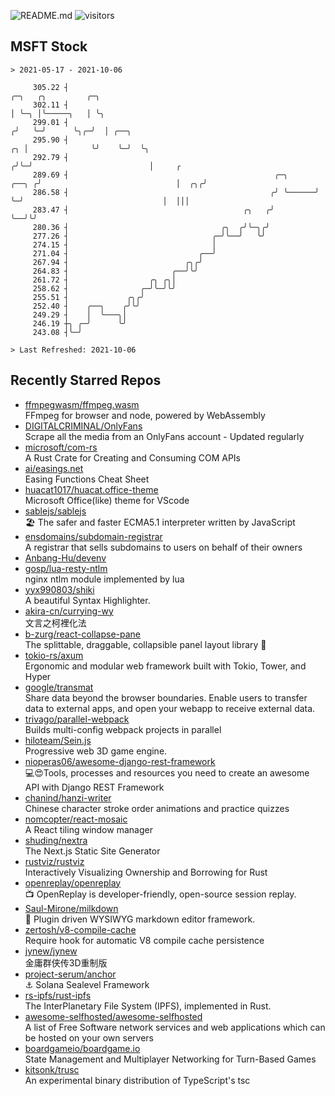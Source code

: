 ![README.md](https://github.com/Gerhut/Gerhut/workflows/README.md/badge.svg)
![visitors](https://visitors.vercel.app/Gerhut/Gerhut?token=8cf69d1f6813d272ef062726b6070c9be4ff72038cfe5a7ded7384a8da65d866)

## MSFT Stock

```
> 2021-05-17 - 2021-10-06

     305.22 ┤                                                                  ╭─╮   ╭╮         ╭─╮              
     302.11 ┤                                                                  │ ╰─╮ │╰─────╮   │ ╰╮             
     299.01 ┤                                                                 ╭╯   ╰─╯      ╰╮╭─╯  │ ╭──╮        
     295.90 ┤                                                              ╭╮ │              ╰╯    ╰─╯  ╰╮       
     292.79 ┤                                                             ╭╯╰─╯                          │     ╭ 
     289.69 ┤                                              ╭─╮      ╭──╮ ╭╯                              │  ╭╮╭╯ 
     286.58 ┤                                             ╭╯ ╰──────╯  ╰─╯                               │  │││  
     283.47 ┤                                       ╭╮   ╭╯                                              ╰──╯╰╯  
     280.36 ┤                                  ╭╮  ╭╯╰─╮╭╯                                                       
     277.26 ┤                                ╭─╯╰──╯   ╰╯                                                        
     274.15 ┤                                │                                                                   
     271.04 ┤                             ╭──╯                                                                   
     267.94 ┤                          ╭╮╭╯                                                                      
     264.83 ┤                       ╭──╯╰╯                                                                       
     261.72 ┤                  ╭╮ ╭╮│                                                                            
     258.62 ┤                ╭─╯╰─╯╰╯                                                                            
     255.51 ┤             ╭╮╭╯                                                                                   
     252.40 ┤    ╭──╮    ╭╯╰╯                                                                                    
     249.29 ┤    │  ╰───╮│                                                                                       
     246.19 ┼╮ ╭─╯      ╰╯                                                                                       
     243.08 ┤╰─╯                                                                                                 

> Last Refreshed: 2021-10-06
```

## Recently Starred Repos

- [ffmpegwasm/ffmpeg.wasm](https://github.com/ffmpegwasm/ffmpeg.wasm)  
  FFmpeg for browser and node, powered by WebAssembly
- [DIGITALCRIMINAL/OnlyFans](https://github.com/DIGITALCRIMINAL/OnlyFans)  
  Scrape all the media from an OnlyFans account - Updated regularly
- [microsoft/com-rs](https://github.com/microsoft/com-rs)  
  A Rust Crate for Creating and Consuming COM APIs
- [ai/easings.net](https://github.com/ai/easings.net)  
  Easing Functions Cheat Sheet
- [huacat1017/huacat.office-theme](https://github.com/huacat1017/huacat.office-theme)  
  Microsoft Office(like) theme for VScode
- [sablejs/sablejs](https://github.com/sablejs/sablejs)  
  🏖️ The safer and faster ECMA5.1 interpreter written by JavaScript
- [ensdomains/subdomain-registrar](https://github.com/ensdomains/subdomain-registrar)  
  A registrar that sells subdomains to users on behalf of their owners
- [Anbang-Hu/devenv](https://github.com/Anbang-Hu/devenv)  
- [gosp/lua-resty-ntlm](https://github.com/gosp/lua-resty-ntlm)  
  nginx ntlm module implemented by lua
- [yyx990803/shiki](https://github.com/yyx990803/shiki)  
  A beautiful Syntax Highlighter.
- [akira-cn/currying-wy](https://github.com/akira-cn/currying-wy)  
  文言之柯裡化法
- [b-zurg/react-collapse-pane](https://github.com/b-zurg/react-collapse-pane)  
  The splittable, draggable, collapsible panel layout library 🎉
- [tokio-rs/axum](https://github.com/tokio-rs/axum)  
  Ergonomic and modular web framework built with Tokio, Tower, and Hyper
- [google/transmat](https://github.com/google/transmat)  
  Share data beyond the browser boundaries. Enable users to transfer data to external apps, and open your webapp to receive external data.
- [trivago/parallel-webpack](https://github.com/trivago/parallel-webpack)  
  Builds multi-config webpack projects in parallel
- [hiloteam/Sein.js](https://github.com/hiloteam/Sein.js)  
  Progressive web 3D game engine.
- [nioperas06/awesome-django-rest-framework](https://github.com/nioperas06/awesome-django-rest-framework)  
   💻😍Tools, processes and resources you need to create an awesome API with Django REST Framework
- [chanind/hanzi-writer](https://github.com/chanind/hanzi-writer)  
  Chinese character stroke order animations and practice quizzes
- [nomcopter/react-mosaic](https://github.com/nomcopter/react-mosaic)  
  A React tiling window manager
- [shuding/nextra](https://github.com/shuding/nextra)  
  The Next.js Static Site Generator
- [rustviz/rustviz](https://github.com/rustviz/rustviz)  
  Interactively Visualizing Ownership and Borrowing for Rust
- [openreplay/openreplay](https://github.com/openreplay/openreplay)  
  :tv: OpenReplay is developer-friendly, open-source session replay.
- [Saul-Mirone/milkdown](https://github.com/Saul-Mirone/milkdown)  
  🍼 Plugin driven WYSIWYG  markdown editor framework.
- [zertosh/v8-compile-cache](https://github.com/zertosh/v8-compile-cache)  
  Require hook for automatic V8 compile cache persistence
- [jynew/jynew](https://github.com/jynew/jynew)  
  金庸群侠传3D重制版
- [project-serum/anchor](https://github.com/project-serum/anchor)  
  ⚓ Solana Sealevel Framework
- [rs-ipfs/rust-ipfs](https://github.com/rs-ipfs/rust-ipfs)  
  The InterPlanetary File System (IPFS), implemented in Rust.
- [awesome-selfhosted/awesome-selfhosted](https://github.com/awesome-selfhosted/awesome-selfhosted)  
  A list of Free Software network services and web applications which can be hosted on your own servers
- [boardgameio/boardgame.io](https://github.com/boardgameio/boardgame.io)  
  State Management and Multiplayer Networking for Turn-Based Games
- [kitsonk/trusc](https://github.com/kitsonk/trusc)  
  An experimental binary distribution of TypeScript's tsc
